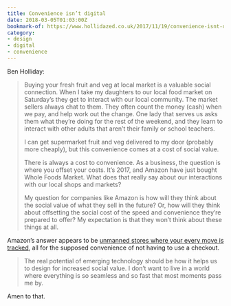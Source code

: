 ```yaml
---
title: Convenience isn’t digital
date: 2018-03-05T01:03:00Z
bookmark-of: https://www.hollidazed.co.uk/2017/11/19/convenience-isnt-digital/
category:
- design
- digital
- convenience
---
```

Ben Holliday:

> Buying your fresh fruit and veg at local market is a valuable social connection. When I take my daughters to our local food market on Saturday’s they get to interact with our local community. The market sellers always chat to them. They often count the money (cash) when we pay, and help work out the change. One lady that serves us asks them what they’re doing for the rest of the weekend, and they learn to interact with other adults that aren’t their family or school teachers.
>
> I can get supermarket fruit and veg delivered to my door (probably more cheaply), but this convenience comes at a cost of social value.
>
> There is always a cost to convenience. As a business, the question is where you offset your costs. It’s 2017, and Amazon have just bought Whole Foods Market. What does that really say about our interactions with our local shops and markets?
>
> My question for companies like Amazon is how will they think about the social value of what they sell in the future? Or, how will they think about offsetting the social cost of the speed and convenience they’re prepared to offer? My expectation is that they won’t think about these things at all.

Amazon’s answer appears to be [unmanned stores where your every move is tracked][1], all for the supposed convenience of not having to use a checkout.

> The real potential of emerging technology should be how it helps us to design for increased social value. I don’t want to live in a world where everything is so seamless and so fast that most moments pass me by.

Amen to that.

[1]: https://www.theguardian.com/business/2016/dec/05/amazon-go-store-seattle-checkouts-account
